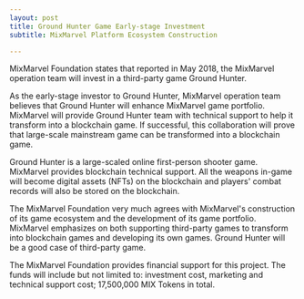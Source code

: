 ```yaml
---
layout: post
title: Ground Hunter Game Early-stage Investment
subtitle: MixMarvel Platform Ecosystem Construction 

---
```


MixMarvel Foundation states that reported in May 2018, the MixMarvel operation team will invest in a third-party game Ground Hunter.

As the early-stage investor to Ground Hunter, MixMarvel operation team believes that Ground Hunter will enhance MixMarvel game portfolio. MixMarvel will provide Ground Hunter team with technical support to help it transform into a blockchain game. If successful, this collaboration will prove that large-scale mainstream game can be transformed into a blockchain game. 

Ground Hunter is a large-scaled online first-person shooter game. MixMarvel provides blockchain technical support. All the weapons in-game will become digital assets (NFTs) on the blockchain and players' combat records will also be stored on the blockchain. 

The MixMarvel Foundation very much agrees with MixMarvel's construction of its game ecosystem and the development of its game portfolio. MixMarvel emphasizes on both supporting third-party games to transform into blockchain games and developing its own games. Ground Hunter will be a good case of third-party game.  

The MixMarvel Foundation provides financial support for this project. The funds will include but not limited to: investment cost, marketing and technical support cost; 17,500,000 MIX Tokens in total. 

